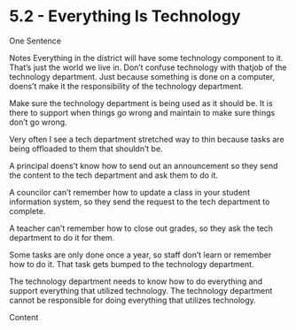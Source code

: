 # 5.2 - Everything Is Technology

One Sentence

Notes
Everything in the district will have some technology component to it. That’s just the world we live in. Don’t confuse technology with thatjob of the technology department. Just because something is done on a computer, doens’t make it the responsibility of the technology department. 

Make sure the technology department is being used as it should be. It is there to support when things go wrong and maintain to make sure things don’t go wrong. 

Very often I see a tech department stretched way to thin because tasks are being offloaded to them that shouldn’t be. 

A principal doens’t know how to send out an announcement so they send the content to the tech department and ask them to do it. 

A councilor can’t remember how to update a class in your student information system, so they send the request to the tech department to complete. 

A teacher can’t remember how to close out grades, so they ask the tech department to do it for them. 

Some tasks are only done once a year, so staff don’t learn or remember how to do it. That task gets bumped to the technology department. 

The technology department needs to know how to do everything and support everything that utilized technology. The technology department cannot be responsible for doing everything that utilizes technology. 

Content